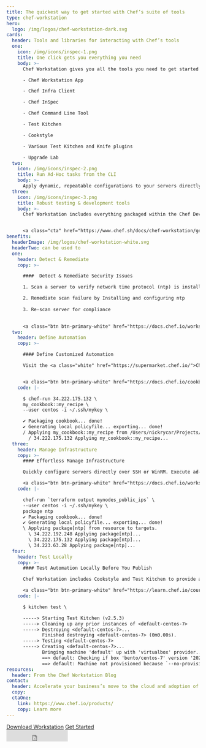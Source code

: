 ```yaml
---
title: The quickest way to get started with Chef’s suite of tools
type: chef-workstation
hero: 
  logo: /img/logos/chef-workstation-dark.svg
cards:
  header: Tools and libraries for interacting with Chef’s tools
  one:
    icon: /img/icons/inspec-1.png
    title: One click gets you everything you need
    body: >-
      Chef Workstation gives you all the tools you need to get started and includes:  

      - Chef Workstation App  

      - Chef Infra Client  

      - Chef InSpec  

      - Chef Command Line Tool  

      - Test Kitchen  

      - Cookstyle  

      - Various Test Kitchen and Knife plugins  

      - Upgrade Lab  
  two:
    icon: /img/icons/inspec-2.png
    title: Run Ad-Hoc tasks from the CLI
    body: >-
      Apply dynamic, repeatable configurations to your servers directly over SSH or WinRM via chef-run. This provides a quick way to apply config changes to the systems you manage whether or not they’re being actively managed by Chef Infra, without requiring any pre-installed software.  
  three:
    icon: /img/icons/inspec-3.png
    title: Robust testing & development tools
    body: >-
      Chef Workstation includes everything packaged within the Chef Development Kit. Development tools for testing, dependency resolution, and cookbook generation are all included, ensuring that whether you’re consuming existing chef policies, or creating your own, you have everything you need to get up and running quickly.  


      <a class="cta" href="https://www.chef.sh/docs/chef-workstation/getting-started/" target="_blank" rel="noopener noreferrer">Learn more</a>
benefits:
  headerImage: /img/logos/chef-workstation-white.svg
  headerTwo: can be used to
  one: 
    header: Detect & Remediate
    copy: >-

      ####  Detect & Remediate Security Issues  

      1. Scan a server to verify network time protocol (ntp) is installed and running  

      2. Remediate scan failure by Installing and configuring ntp  
 
      3. Re-scan server for compliance  

 
      <a class="btn btn-primary-white" href="https://docs.chef.io/workstation/getting_started/#ad-hoc-remote-execution-with-chef-run" target="_blank" rel="noreferrer noopener">Learn more</a>
  two: 
    header: Define Automation
    copy: >-

      #### Define Customized Automation  

      Visit the <a class="white" href="https://supermarket.chef.io/">Chef Supermarket</a> to find a library of partner and community maintained configuration policy, or use Chef's declarative resources to create custom automation for your organization. 


      <a class="btn btn-primary-white" href="https://docs.chef.io/cookbooks/" target="_blank" rel="noreferrer noopener">Learn more</a>
    code: |-

      $ chef-run 34.222.175.132 \
      my_cookbook::my_recipe \
      --user centos -i ~/.ssh/mykey \

      ✔ Packaging cookbook... done!
      ✔ Generating local policyfile... exporting... done!
      / Applying my_cookbook::my_recipe from /Users/nickrycar/Projects/
        / 34.222.175.132 Applying my_cookbook::my_recipe...
  three:
    header: Manage Infrastructure
    copy: >-
      #### Effortless Manage Infrastructure   

      Quickly configure servers directly over SSH or WinRM. Execute ad-hoc tasks on multiple hosts in parallel to quickly configure groups of servers.

      <a class="btn btn-primary-white" href="https://docs.chef.io/workstation/getting_started/#recipe-and-multi-node-convergence" target="_blank" rel="noopener noreferrer">Learn More</a>
    code: |-

      chef-run `terraform output mynodes_public_ips` \
      --user centos -i ~/.ssh/mykey \
      package ntp
      ✔ Packaging cookbook... done!
      ✔ Generating local policyfile... exporting... done!
      \ Applying package[ntp] from resource to targets.
        \ 34.222.192.248 Applying package[ntp]...
        \ 34.222.175.132 Applying package[ntp]...
        \ 34.223.63.28 Applying package[ntp]...
  four:
    header: Test Locally
    copy: >-
      #### Test Automation Locally Before You Publish  

      Chef Workstation includes Cookstyle and Test Kitchen to provide automated testing of your configuration policy. Combine these tools with Chef Automate to provide an auditable history of all change being applied to your environments.  

      <a class="btn btn-primary-white" href="https://learn.chef.io/courses/course-v1:chef+LocalDev101+Perpetual/about" target="_blank" rel="noopener noreferrer">Learn More</a>
    code: |-

      $ kitchen test \

      -----> Starting Test Kitchen (v2.5.3)
      -----> Cleaning up any prior instances of <default-centos-7>
      -----> Destroying <default-centos-7>...
             Finished destroying <default-centos-7> (0m0.00s).
      -----> Testing <default-centos-7>
      -----> Creating <default-centos-7>...
             Bringing machine 'default' up with 'virtualbox' provider...
             ==> default: Checking if box 'bento/centos-7' version '202002.04.0' is up to date...
             ==> default: Machine not provisioned because `--no-provision` is specified.
resources:
  header: From the Chef Workstation Blog
contact:
  header: Accelerate your business’s move to the cloud and adoption of container technology.
  copy: 
  ctaOne: 
    link: https://www.chef.io/products/
    copy: Learn more
---
```

<div class="center-mobile">
<a class="btn btn-primary" href="https://downloads.chef.io/products/workstation" target="_blank" rel="noopener noreferrer">Download Workstation</a>
<a class="btn btn-secondary" href="https://www.chef.sh/docs/chef-workstation/getting-started/" target="_blank" rel="noopener noreferrer">Get Started</a>
<br/>
<iframe title="Github" id="github-star" src="https://ghbtns.com/github-btn.html?user=chef&repo=chef-workstation&type=star&count=true&size=large" frameborder="0" scrolling="0" width="160px" height="30px"></iframe>
